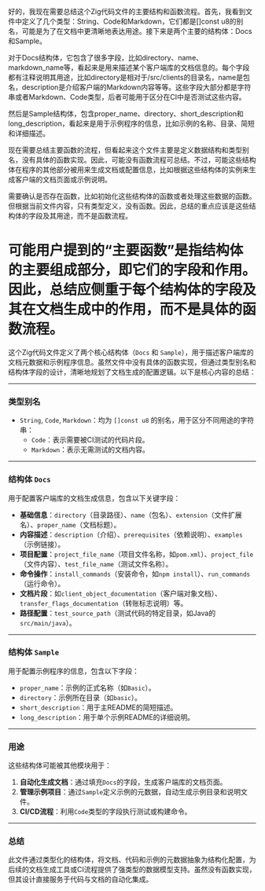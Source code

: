好的，我现在需要总结这个Zig代码文件的主要结构和函数流程。首先，我看到文件中定义了几个类型：String、Code和Markdown，它们都是[]const u8的别名，可能是为了在文档中更清晰地表达用途。接下来是两个主要的结构体：Docs和Sample。

对于Docs结构体，它包含了很多字段，比如directory、name、markdown_name等，看起来是用来描述某个客户端库的文档信息的。每个字段都有注释说明其用途，比如directory是相对于/src/clients的目录名，name是包名，description是介绍客户端的Markdown内容等等。这些字段大部分都是字符串或者Markdown、Code类型，后者可能用于区分在CI中是否测试这些内容。

然后是Sample结构体，包含proper_name、directory、short_description和long_description，看起来是用于示例程序的信息，比如示例的名称、目录、简短和详细描述。

现在需要总结主要函数的流程，但看起来这个文件主要是定义数据结构和类型别名，没有具体的函数实现。因此，可能没有函数流程可总结。不过，可能这些结构体在程序的其他部分被用来生成文档或配置信息，比如根据这些结构体的实例来生成客户端的文档页面或示例说明。

需要确认是否存在函数，比如初始化这些结构体的函数或者处理这些数据的函数。但根据当前文件内容，只有类型定义，没有函数。因此，总结的重点应该是这些结构体的字段及其用途，而不是函数流程。

可能用户提到的“主要函数”是指结构体的主要组成部分，即它们的字段和作用。因此，总结应侧重于每个结构体的字段及其在文档生成中的作用，而不是具体的函数流程。
================================================
这个Zig代码文件定义了两个核心结构体（`Docs` 和 `Sample`），用于描述客户端库的文档元数据和示例程序信息。虽然文件中没有具体的函数实现，但通过类型别名和结构体字段的设计，清晰地规划了文档生成的配置逻辑。以下是核心内容的总结：

---

### **类型别名**
- `String`, `Code`, `Markdown`：均为 `[]const u8` 的别名，用于区分不同用途的字符串：
  - `Code`：表示需要被CI测试的代码片段。
  - `Markdown`：表示无需测试的文档内容。

---

### **结构体 `Docs`**
用于配置客户端库的文档生成信息，包含以下关键字段：
- **基础信息**：`directory`（目录路径）、`name`（包名）、`extension`（文件扩展名）、`proper_name`（文档标题）。
- **内容描述**：`description`（介绍）、`prerequisites`（依赖说明）、`examples`（示例链接）。
- **项目配置**：`project_file_name`（项目文件名称，如`pom.xml`）、`project_file`（文件内容）、`test_file_name`（测试文件名称）。
- **命令操作**：`install_commands`（安装命令，如`npm install`）、`run_commands`（运行命令）。
- **文档片段**：如`client_object_documentation`（客户端对象文档）、`transfer_flags_documentation`（转账标志说明）等。
- **路径配置**：`test_source_path`（测试代码的特定目录，如Java的`src/main/java`）。

---

### **结构体 `Sample`**
用于配置示例程序的信息，包含以下字段：
- `proper_name`：示例的正式名称（如`Basic`）。
- `directory`：示例所在目录（如`basic`）。
- `short_description`：用于主README的简短描述。
- `long_description`：用于单个示例README的详细说明。

---

### **用途**
这些结构体可能被其他模块用于：
1. **自动化生成文档**：通过填充`Docs`的字段，生成客户端库的文档页面。
2. **管理示例项目**：通过`Sample`定义示例的元数据，自动生成示例目录和说明文件。
3. **CI/CD流程**：利用`Code`类型的字段执行测试或构建命令。

---

### **总结**
此文件通过类型化的结构体，将文档、代码和示例的元数据抽象为结构化配置，为后续的文档生成工具或CI流程提供了强类型的数据模型支持。虽然没有函数实现，但其设计直接服务于代码与文档的自动化集成。